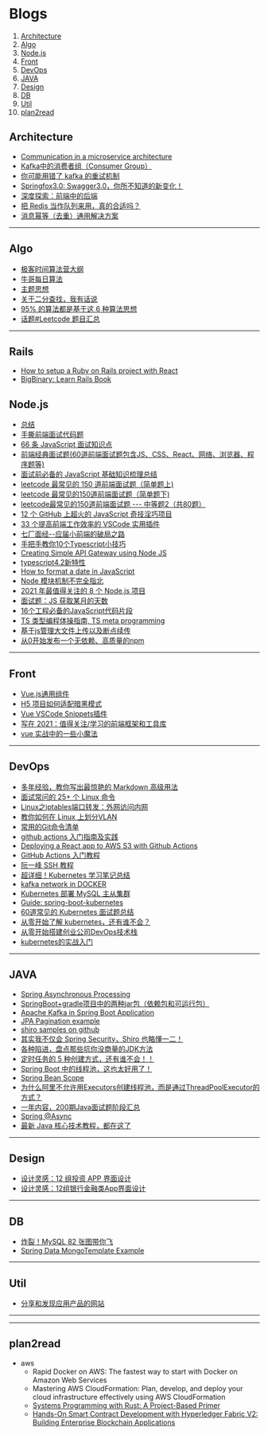 # Blogs

<!-- TABLE OF CONTENTS -->

  <ol>
    <li><a href="#Architecture">Architecture</a></li>
    <li><a href="#Algo">Algo</a></li>
    <li><a href="#Node.js">Node.js</a></li>
    <li><a href="#Front">Front</a></li>
    <li><a href="#DevOps">DevOps</a></li>
    <li><a href="#JAVA">JAVA</a></li>
    <li><a href="#Design">Design</a></li>
    <li><a href="#DB">DB</a></li>
    <li><a href="#Util">Util</a></li>
    <li><a href="#plan2read">plan2read</a></li>
  </ol>


## Architecture
- [Communication in a microservice architecture](https://docs.microsoft.com/en-us/dotnet/architecture/microservices/architect-microservice-container-applications/communication-in-microservice-architecture)
- [Kafka中的消费者组（Consumer Group）](https://blog.csdn.net/gdkyxy2013/article/details/86644919)
- [你可能用错了 kafka 的重试机制](https://mp.weixin.qq.com/s/8XkwXz7N6L_gdq6Ns4HZaQ)
- [Springfox3.0: Swagger3.0，你所不知道的新变化！](https://mp.weixin.qq.com/s/xqHfAV1ofze87Q8e_lpPjg)
- [深度探索：前端中的后端](https://mp.weixin.qq.com/s/W-EvvKzmj1A8VsNKFYkuhQ)
- [把 Redis 当作队列来用，真的合适吗？](https://mp.weixin.qq.com/s/taECl67JRFazrZm4XOFKXg)
- [消息幂等（去重）通用解决方案](https://mp.weixin.qq.com/s/8f1a4We6Nw8v-XWNRaft-Q)


----------------
## Algo
- [极客时间算法营大纲](https://shimo.im/docs/K6yh6Ttpkp8p9G3k/read)
- [牛哥每日算法](https://mp.weixin.qq.com/mp/appmsgalbum?__biz=MzU1MjkxMjUwNw==&action=getalbum&album_id=1482995685707792384&scene=173&from_msgid=2247484753&from_itemidx=2&count=3&nolastread=1#wechat_redirect)
- [主题思想](https://github.com/ywang305/challenge-node/blob/master/interviews/myltc.md)
- [关于二分查找，我有话说](https://mp.weixin.qq.com/s/YciCyjT6peM9FWfSUww8Ww)
- [95% 的算法都是基于这 6 种算法思想](https://mp.weixin.qq.com/s/wfc0qXwS4BL_YXYomojcBQ)
- [话题#Leetcode 题目汇总](https://mp.weixin.qq.com/mp/appmsgalbum?action=getalbum&__biz=Mzg2NTYyNTE4MQ==&scene=1&album_id=2044264381512761348&count=3#wechat_redirect)
--------------

## Rails
- [How to setup a Ruby on Rails project with React](https://www.digitalocean.com/community/tutorials/how-to-set-up-a-ruby-on-rails-project-with-a-react-frontend)
- [BigBinary: Learn Rails Book](https://www.bigbinary.com/learn-rubyonrails-book)

## Node.js
- [总结](https://github.com/ywang305/challenge-node/blob/master/interviews/frontend.mm.md)
- [手撕前端面试代码题](https://mp.weixin.qq.com/s/SqHzsFG9Xqllns5MOo8k_Q)
- [66 条 JavaScript 面试知识点](https://mp.weixin.qq.com/s/KZC5Zzr11OQd9BGJt7p_Ow)
- [前端经典面试题(60道前端面试题包含JS、CSS、React、网络、浏览器、程序题等)](https://mp.weixin.qq.com/s/X84owwj4DVIUNF260S0T1w)
- [面试前必备的 JavaScript 基础知识梳理总结](https://mp.weixin.qq.com/s/kRSXStfcKPvPt0WmH-jezQ)
- [leetcode 最常见的 150 道前端面试题（简单题上)](https://mp.weixin.qq.com/s/idLCZ32YvYPqUg83FUJOdA)
- [leetcode 最常见的150道前端面试题（简单题下)](https://mp.weixin.qq.com/s/1byx-MPeT0IfrBKwHFsZLg)
- [leetcode最常见的150道前端面试题 --- 中等题2（共80题）](https://juejin.cn/post/6992775762491211783)
- [12 个 GitHub 上超火的 JavaScript 奇技淫巧项目](https://mp.weixin.qq.com/s/yg_qHvLQTayq2lvLiCptbw)
- [33 个提高前端工作效率的 VSCode 实用插件](https://mp.weixin.qq.com/s/8IMjdm1RfzT4DeVW1dOcOg)
- [七厂面经--应届小前端的破局之路](https://mp.weixin.qq.com/s/NtyOO5aO5muwiPiYggG6uA)
- [手把手教你10个Typescript小技巧](https://mp.weixin.qq.com/s/BXcwEaEfxG_LBr3koOSCRA)
- [Creating Simple API Gateway using Node JS](https://medium.com/hackernoon/creating-simple-api-gateway-using-node-js-6d5933c214b8)
- [typescript4.2新特性](https://mp.weixin.qq.com/s/rslVTm0oUyd33sBHe_buIw)
- [How to format a date in JavaScript](https://flaviocopes.com/how-to-format-date-javascript)
- [Node 模块机制不完全指北](https://mp.weixin.qq.com/s/v-5Cg5XKisQeitJDjOR4AA)
- [2021 年最值得关注的 8 个 Node.js 项目](https://mp.weixin.qq.com/s/H-8QZqN0d0TmpXJOf4eRtA)
- [面试题：JS 获取某月的天数](https://mp.weixin.qq.com/s/sXNPlkDhOHi4YnjD4LigEQ)
- [16个工程必备的JavaScript代码片段](https://mp.weixin.qq.com/s/Kaep1hajAxnXvdz0LTHRUg)
- [TS 类型编程体操指南, TS meta programming](https://mp.weixin.qq.com/s/lynEIW0c9mw7A7VHAfC6hA)
- [基于js管理大文件上传以及断点续传](https://mp.weixin.qq.com/s/hOkxwjSHGZ-3oXyN3CwwqQ)
- [从0开始发布一个无依赖、高质量的npm](https://mp.weixin.qq.com/s/aKwEF0ES1ldH5e0jgvh6qA)

----------------
## Front
- [Vue.js通用组件](https://dev.iviewui.com/articles/1086205156829302784)
- [H5 项目如何适配暗黑模式](https://mp.weixin.qq.com/s/Iwuk2z73FB3Zj3cFZC37tA)
- [Vue VSCode Snippets插件](https://mp.weixin.qq.com/s/zYkRMr-wQyyuQLD9GkGVIg)
- [写在 2021：值得关注/学习的前端框架和工具库](https://mp.weixin.qq.com/s/N0vz6LMqb72wDtRuxLM4qQ)
- [vue 实战中的一些小魔法](https://mp.weixin.qq.com/s/ITXwor7WKPrUMFts9YcQ-w)

----------------
## DevOps
- [多年经验，教你写出最惊艳的 Markdown 高级用法](https://mp.weixin.qq.com/s/jxCWWk1psV-MHcp_qO-HBA)
- [面试常问的 25+ 个 Linux 命令](https://mp.weixin.qq.com/s/3Fsuv2pTaxrOPUU03Zm9ZA)
- [Linux之iptables端口转发：外网访问内网](https://mp.weixin.qq.com/s/viwZov-hX3kuup7Htrcg0A)
- [教你如何在 Linux 上划分VLAN](https://mp.weixin.qq.com/s/BQ3hmMhBh1iqVcQgUdF2nA)
- [常用的Git命令清单](https://mp.weixin.qq.com/s/ANVNo56c0FEDfvosmzMrqQ)
- [github actions 入门指南及实践](https://mp.weixin.qq.com/s/5lTi1mRY46i7xtXl23xOKQ)
- [Deploying a React app to AWS S3 with Github Actions](https://medium.com/trackstack/deploying-a-react-app-to-aws-s3-with-github-actions-b1cb9ba75c95)
- [GitHub Actions 入门教程](http://www.ruanyifeng.com/blog/2019/09/getting-started-with-github-actions.html)
- [阮一峰  SSH 教程](https://wangdoc.com/ssh/key.html)
- [超详细！Kubernetes 学习笔记总结](https://mp.weixin.qq.com/s/rdmeyguJI6C8dtOGaLjELw)
- [kafka network in DOCKER](https://www.confluent.io/blog/kafka-client-cannot-connect-to-broker-on-aws-on-docker-etc)
- [Kubernetes 部署 MySQL 主从集群](https://mp.weixin.qq.com/s/r5INmBpGnGACWes4dOwotQ)
- [Guide: spring-boot-kubernetes](https://spring.io/guides/gs/spring-boot-kubernetes/)
- [60道常见的 Kubernetes 面试题总结](https://mp.weixin.qq.com/s/m3iWYLTYqT6jOC8USsceTw)
- [从零开始了解 kubernetes，还有谁不会？](https://mp.weixin.qq.com/s/yjznKiS3Rz2SOErIwQw59Q)
- [从零开始搭建创业公司DevOps技术栈](https://mp.weixin.qq.com/s/QZMuF4ou-xVqjsTqtB0jeQ)
- [kubernetes的实战入门](https://mp.weixin.qq.com/s?src=11&timestamp=1634963908&ver=3391&signature=wB8O1hVUe5iZ*YbexjmQHuXkHH8hn4zkRSUM3ZZw4mp5HnJ08SYFtjj5s54TGABPgKdn3aOF461V-shTbvhBE1esJSdu2eQqONrEXj0-liSWPvkIuBPRmP8dZjRrf6Xn&new=1)


----------------
## JAVA
- [Spring Asynchronous Processing](https://spring.io/guides/gs/async-method/)
- [SpringBoot+gradle项目中的两种jar包（依赖包和可运行包）](https://blog.csdn.net/weixin_39080216/article/details/105248082)
- [Apache Kafka in Spring Boot Application](https://www.confluent.io/blog/apache-kafka-spring-boot-application/?utm_medium=sem&utm_source=google&utm_campaign=ch.sem_br.nonbrand_tp.prs_tgt.kafka_mt.mbm_rgn.namer_lng.eng_dv.all&utm_term=%2Bkafka%20%2Bspring&creative=&device=c&placement=&gclid=Cj0KCQiA4feBBhC9ARIsABp_nbXchaj3DwYuft_u742TtDVYq8lC-jtB_39dJqdF_c4yq9P4jSpr7RkaAolBEALw_wcB)
- [JPA Pagination example](https://bezkoder.com/spring-data-sort-multiple-columns/)
- [shiro samples on github](https://github.com/apache/shiro/tree/master/samples)
- [其实我不仅会 Spring Security，Shiro 也略懂一二！](https://mp.weixin.qq.com/s/KktdW8S7jxYHVgYbnIpWAA)
- [各种陷进，盘点那些坑你没商量的JDK方法](https://mp.weixin.qq.com/s/GBtUR5My4zgdYZidImqs5g)
- [定时任务的 5 种创建方式，还有谁不会！！](https://mp.weixin.qq.com/s/9GRxBCpeDss-llecrwo-lw)
- [Spring Boot 中的线程池，这也太好用了！](https://mp.weixin.qq.com/s/G8kePbaHeQWibOfWATlcSg)
- [Spring Bean Scope](https://www.baeldung.com/spring-bean-scopes)
- [为什么阿里不允许用Executors创建线程池，而是通过ThreadPoolExecutor的方式？](https://mp.weixin.qq.com/s/pySWp2HPnOSK-ErZiblCkg)
- [一年内容，200期Java面试题阶段汇总](https://mp.weixin.qq.com/s/tdbnDVQl7__FZ05Y97lhYg)
- [Spring @Async](https://mp.weixin.qq.com/s/-IC_Ai8rKFqXKfos1k2EGA)
- [最新 Java 核心技术教程，都在这了](https://mp.weixin.qq.com/s?__biz=MzI3ODcxMzQzMw==&mid=2247524678&idx=3&sn=a153fd4fae16c357d55414e067d7bf25&chksm=eb50e470dc276d6676c923b597cbd28cf29e7a31393f1f03afedaf22f6aaf9e0e5517b9bdb32&scene=21#wechat_redirect)

----------------
## Design
- [设计灵感：12 组投资 APP 界面设计](https://mp.weixin.qq.com/s/EpiDVn7mJgWeatGxLNmDRQ)
- [设计灵感：12组银行金融类App界面设计](https://mp.weixin.qq.com/s/XRU1JnuhStOxMrYRqUcfhQ)

--------------
## DB
- [炸裂！MySQL 82 张图带你飞](https://mp.weixin.qq.com/s/V62iwhbDVmfgiXN4_z0xsw)
- [Spring Data MongoTemplate Example](https://www.concretepage.com/spring-5/spring-data-mongotemplate)

----------------
## Util
- [分享和发现应用产品的网站](https://mp.weixin.qq.com/s/ykhz0cBUEsdKSnQ7zj8XUA)



----------------
----------------
## plan2read
- aws
  - Rapid Docker on AWS: The fastest way to start with Docker on Amazon Web Services
  - Mastering AWS CloudFormation: Plan, develop, and deploy your cloud infrastructure effectively using AWS CloudFormation
  - [Systems Programming with Rust: A Project-Based Primer](https://www.letmeread.net/systems-programming-with-rust-a-project-based-primer/)
  - [Hands-On Smart Contract Development with Hyperledger Fabric V2: Building Enterprise Blockchain Applications](https://www.letmeread.net/hands-on-smart-contract-development-with-hyperledger-fabric-v2-building-enterprise-blockchain-applications/)
